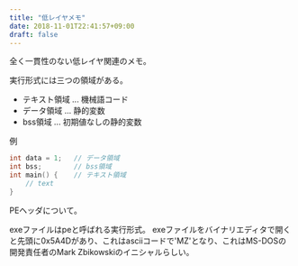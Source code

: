 ```yaml
---
title: "低レイヤメモ"
date: 2018-11-01T22:41:57+09:00
draft: false
---
```


全く一貫性のない低レイヤ関連のメモ。

実行形式には三つの領域がある。

- テキスト領域 ... 機械語コード
- データ領域 ... 静的変数
- bss領域 ... 初期値なしの静的変数

例

```c
int data = 1;   // データ領域
int bss;        // bss領域
int main() {    // テキスト領域
    // text
}
```

PEヘッダについて。

exeファイルはpeと呼ばれる実行形式。
exeファイルをバイナリエディタで開くと先頭に0x5A4Dがあり、これはasciiコードで'MZ'となり、これはMS-DOSの開発責任者のMark Zbikowskiのイニシャルらしい。
